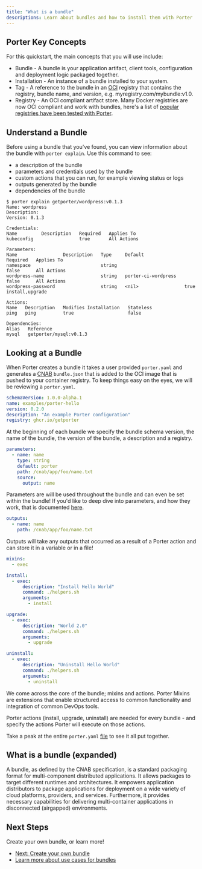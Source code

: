 ```yaml
---
title: "What is a bundle"
descriptions: Learn about bundles and how to install them with Porter
---
```


## Porter Key Concepts

For this quickstart, the main concepts that you will use include:

- Bundle - A bundle is your application artifact, client tools, configuration and deployment logic packaged together.
- Installation - An instance of a bundle installed to your system.
- Tag - A reference to the bundle in an [OCI](https://opencontainers.org/) registry that contains the registry, bundle name, and version, e.g. myregistry.com/mybundle:v1.0.
- Registry - An OCI compliant artifact store.
  Many Docker registries are now OCI compliant and work with bundles, here's a list of [popular registries have been tested with Porter](/references/compatible-registries).

## Understand a Bundle

Before using a bundle that you've found, you can view information about the bundle with `porter explain`.
Use this command to see:

- a description of the bundle
- parameters and credentials used by the bundle
- custom actions that you can run, for example viewing status or logs
- outputs generated by the bundle
- dependencies of the bundle

```console
$ porter explain getporter/wordpress:v0.1.3
Name: wordpress
Description:
Version: 0.1.3

Credentials:
Name         Description   Required   Applies To
kubeconfig                 true       All Actions

Parameters:
Name                 Description   Type     Default               Required   Applies To
namespace                          string                         false      All Actions
wordpress-name                     string   porter-ci-wordpress   false      All Actions
wordpress-password                 string   <nil>                 true       install,upgrade

Actions:
Name   Description   Modifies Installation   Stateless
ping   ping          true                    false

Dependencies:
Alias   Reference
mysql   getporter/mysql:v0.1.3
```

## Looking at a Bundle 
When Porter creates a bundle it takes a user provided `porter.yaml` and generates a [CNAB](https://cnab.io/) `bundle.json` that is added to the OCI image that is pushed to your container registry. To keep things easy on the eyes, we will be reviewing a `porter.yaml`.


```yaml
schemaVersion: 1.0.0-alpha.1
name: examples/porter-hello
version: 0.2.0
description: "An example Porter configuration"
registry: ghcr.io/getporter
```

At the beginning of each bundle we specify the bundle schema version, the name of the bundle, the version of the bundle, a description and a registry.

```yaml
parameters:
  - name: name
    type: string
    default: porter
    path: /cnab/app/foo/name.txt
    source:
      output: name
```
Parameters are will be used throughout the bundle and can even be set within the bundle! If you'd like to deep dive into parameters, and how they work, that is documented [here](/introduction/concepts-and-components/intro-parameters.md).

```yaml
outputs:
  - name: name
    path: /cnab/app/foo/name.txt
```
Outputs will take any outputs that occurred as a result of a Porter action and can store it in a variable or in a file!

```yaml
mixins:
  - exec

install:
  - exec:
      description: "Install Hello World"
      command: ./helpers.sh
      arguments:
        - install

upgrade:
  - exec:
      description: "World 2.0"
      command: ./helpers.sh
      arguments:
        - upgrade

uninstall:
  - exec:
      description: "Uninstall Hello World"
      command: ./helpers.sh
      arguments:
        - uninstall
```

We come across the core of the bundle; mixins and actions. Porter Mixins are extensions that enable structured access to common functionality and integration of common DevOps tools.

Porter actions (install, upgrade, uninstall) are needed for every bundle - and specify the actions Porter will execute on those actions. 

Take a peak at the entire `porter.yaml` [file](https://github.com/getporter/examples/blob/main/hello/porter.yaml) to see it all put together. 


## What is a bundle (expanded)

A bundle, as defined by the CNAB specification, is a standard packaging format for multi-component distributed applications. It allows packages to target different runtimes and architectures. It empowers application distributors to package applications for deployment on a wide variety of cloud platforms, providers, and services. Furthermore, it provides necessary capabilities for delivering multi-container applications in disconnected (airgapped) environments.


## Next Steps

Create your own bundle, or learn more!

- [Next: Create your own bundle](/getting-started/create-bundle/)
- [Learn more about use cases for bundles](/learning/#the-devil-is-in-the-deployments-bundle-use-cases)
